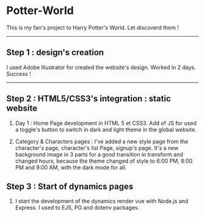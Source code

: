 # Potter-World
This is my fan's project to Harry Potter's World. Let discoverd them !


---------


## Step 1 : design's creation

I used Adobe Illustrator for created the website's design. Worked in 2 days. Success !

---


## Step 2 : HTML5/CSS3's integration : static website

1. Day 1 : Home Page development in HTML 5 et CSS3. Add of JS for used a toggle's button to switch in dark and light theme in the global website.

2. Category & Characters pages : I've added a new style page from the character's page, character's list Page, signup's page. It's a new background image in 3 parts for a good transition in transform and changed hours, because the theme changed of style to 6:00 PM, 8:00 PM and 9:00 AM, with the dark mode for all.

## Step 3 : Start of dynamics pages

1. I start the development of the dynamics render vue with Node.js and Express. I used to EJS, PG and dotenv packages.
